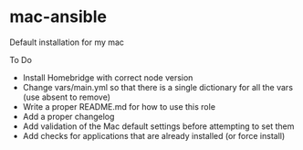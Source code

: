 # mac-ansible
Default installation for my mac

To Do
- Install Homebridge with correct node version
- Change vars/main.yml so that there is a single dictionary for all the vars (use absent to remove)
- Write a proper README.md for how to use this role
- Add a proper changelog
- Add validation of the Mac default settings before attempting to set them
- Add checks for applications that are already installed (or force install)